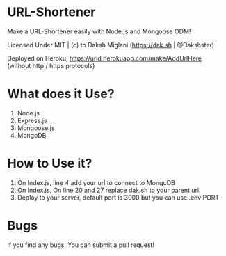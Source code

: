 # URL-Shortener
Make a URL-Shortener easily with Node.js and Mongoose ODM!

Licensed Under MIT | (c) to Daksh Miglani (https://dak.sh | @Dakshster)

Deployed on Heroku, https://urld.herokuapp.com/make/AddUrlHere (without http / https protocols)

# What does it Use?
1. Node.js
2. Express.js
3. Mongoose.js
4. MongoDB

# How to Use it?

1. On Index.js, line 4 add your url to connect to MongoDB
2. On Index.js, On line 20 and 27 replace dak.sh to your parent url.
3. Deploy to your server, default port is 3000 but you can use .env PORT

# Bugs
If you find any bugs, You can submit a pull request!
